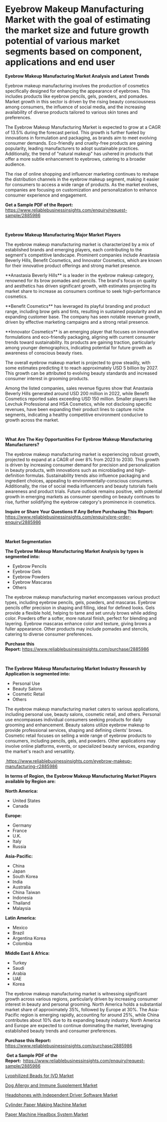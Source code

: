 <p><h1>Eyebrow Makeup Manufacturing Market with the goal of estimating the market size and future growth potential of various market segments based on component, applications and end user</h1></p><p><strong>Eyebrow Makeup Manufacturing Market Analysis and Latest Trends</strong></p>
<p><p>Eyebrow makeup manufacturing involves the production of cosmetics specifically designed for enhancing the appearance of eyebrows. This includes products like eyebrow pencils, gels, powders, and pomades. Market growth in this sector is driven by the rising beauty consciousness among consumers, the influence of social media, and the increasing availability of diverse products tailored to various skin tones and preferences. </p><p>The Eyebrow Makeup Manufacturing Market is expected to grow at a CAGR of 13.5% during the forecast period. This growth is further fueled by innovations in formulation and packaging, as brands aim to meet evolving consumer demands. Eco-friendly and cruelty-free products are gaining popularity, leading manufacturers to adopt sustainable practices. Additionally, the trend of "natural makeup" has ushered in products that offer a more subtle enhancement to eyebrows, catering to a broader audience. </p><p>The rise of online shopping and influencer marketing continues to reshape the distribution channels in the eyebrow makeup segment, making it easier for consumers to access a wide range of products. As the market evolves, companies are focusing on customization and personalization to enhance consumer experience and engagement.</p></p>
<p><strong>Get a Sample PDF of the Report:&nbsp;</strong> <a href="https://www.reliablebusinessinsights.com/enquiry/request-sample/2885986?utm_campaign=1119&utm_medium=2&utm_source=Github&utm_content=ia&utm_term=13032025&utm_id=eyebrow-makeup-manufacturing">https://www.reliablebusinessinsights.com/enquiry/request-sample/2885986</a></p>
<p>&nbsp;</p>
<p><strong>Eyebrow Makeup Manufacturing Major Market Players</strong></p>
<p><p>The eyebrow makeup manufacturing market is characterized by a mix of established brands and emerging players, each contributing to the segment's competitive landscape. Prominent companies include Anastasia Beverly Hills, Benefit Cosmetics, and Innovator Cosmetics, which are known for their innovative product offerings and strong market presence.</p><p>**Anastasia Beverly Hills** is a leader in the eyebrow makeup category, renowned for its brow pomades and pencils. The brand's focus on quality and aesthetics has driven significant growth, with estimates projecting its market share to increase as consumers continue to seek high-performance cosmetics. </p><p>**Benefit Cosmetics** has leveraged its playful branding and product range, including brow gels and tints, resulting in sustained popularity and an expanding customer base. The company has seen notable revenue growth, driven by effective marketing campaigns and a strong retail presence.</p><p>**Innovator Cosmetics** is an emerging player that focuses on innovative formulations and eco-friendly packaging, aligning with current consumer trends toward sustainability. Its products are gaining traction, particularly among younger demographics, indicating potential for future growth as awareness of conscious beauty rises.</p><p>The overall eyebrow makeup market is projected to grow steadily, with some estimates predicting it to reach approximately USD 5 billion by 2027. This growth can be attributed to evolving beauty standards and increased consumer interest in grooming products.</p><p>Among the listed companies, sales revenue figures show that Anastasia Beverly Hills generated around USD 200 million in 2022, while Benefit Cosmetics reported sales exceeding USD 150 million. Smaller players like Levchuk Professional and HSA Cosmetics, while not disclosing specific revenues, have been expanding their product lines to capture niche segments, indicating a healthy competitive environment conducive to growth across the market.</p></p>
<p>&nbsp;</p>
<p><strong>What Are The Key Opportunities For Eyebrow Makeup Manufacturing Manufacturers?</strong></p>
<p><p>The eyebrow makeup manufacturing market is experiencing robust growth, projected to expand at a CAGR of over 8% from 2023 to 2030. This growth is driven by increasing consumer demand for precision and personalization in beauty products, with innovations such as microblading and high-definition formulas. Sustainability trends also influence packaging and ingredient choices, appealing to environmentally-conscious consumers. Additionally, the rise of social media influencers and beauty tutorials fuels awareness and product trials. Future outlook remains positive, with potential growth in emerging markets as consumer spending on beauty continues to rise, further solidifying the eyebrow category's prominence in cosmetics.</p></p>
<p><strong>Inquire or Share Your Questions If Any Before Purchasing This Report:</strong> <a href="https://www.reliablebusinessinsights.com/enquiry/pre-order-enquiry/2885986?utm_campaign=1119&utm_medium=2&utm_source=Github&utm_content=ia&utm_term=13032025&utm_id=eyebrow-makeup-manufacturing">https://www.reliablebusinessinsights.com/enquiry/pre-order-enquiry/2885986</a></p>
<p>&nbsp;</p>
<p><strong>Market Segmentation</strong></p>
<p><strong>The Eyebrow Makeup Manufacturing Market Analysis by types is segmented into:</strong></p>
<p><ul><li>Eyebrow Pencils</li><li>Eyebrow Gels</li><li>Eyebrow Powders</li><li>Eyebrow Mascaras</li><li>Others</li></ul></p>
<p><p>The eyebrow makeup manufacturing market encompasses various product types, including eyebrow pencils, gels, powders, and mascaras. Eyebrow pencils offer precision in shaping and filling, ideal for defined looks. Gels provide a flexible hold, helping to tame and set unruly brows while adding color. Powders offer a softer, more natural finish, perfect for blending and layering. Eyebrow mascaras enhance color and texture, giving brows a fuller appearance. Other products may include pomades and stencils, catering to diverse consumer preferences.</p></p>
<p><strong>Purchase this Report:&nbsp;</strong><a href="https://www.reliablebusinessinsights.com/purchase/2885986?utm_campaign=1119&utm_medium=2&utm_source=Github&utm_content=ia&utm_term=13032025&utm_id=eyebrow-makeup-manufacturing">https://www.reliablebusinessinsights.com/purchase/2885986</a></p>
<p>&nbsp;</p>
<p><strong>The Eyebrow Makeup Manufacturing Market Industry Research by Application is segmented into:</strong></p>
<p><ul><li>Personal Use</li><li>Beauty Salons</li><li>Cosmetic Retail</li><li>Others</li></ul></p>
<p><p>The eyebrow makeup manufacturing market caters to various applications, including personal use, beauty salons, cosmetic retail, and others. Personal use encompasses individual consumers seeking products for daily grooming and enhancement. Beauty salons utilize eyebrow makeup to provide professional services, shaping and defining clients' brows. Cosmetic retail focuses on selling a wide range of eyebrow products to consumers, including pencils, gels, and powders. Other applications may involve online platforms, events, or specialized beauty services, expanding the market's reach and versatility.</p></p>
<p><a href="https://www.reliablebusinessinsights.com/eyebrow-makeup-manufacturing-r2885986?utm_campaign=1119&utm_medium=2&utm_source=Github&utm_content=ia&utm_term=13032025&utm_id=eyebrow-makeup-manufacturing">&nbsp;https://www.reliablebusinessinsights.com/eyebrow-makeup-manufacturing-r2885986</a></p>
<p><strong>In terms of Region, the Eyebrow Makeup Manufacturing Market Players available by Region are:</strong></p>
<p>
    <p> <strong> North America: </strong>
        <ul>
            <li>United States</li>
            <li>Canada</li>
        </ul>
        </p> 
    <p> <strong> Europe: </strong>
        <ul>
            <li>Germany</li>
            <li>France</li>
            <li>U.K.</li>
            <li>Italy</li>
            <li>Russia</li>
        </ul>
        </p> 
    <p> <strong> Asia-Pacific: </strong>
        <ul>
            <li>China</li>
            <li>Japan</li>
            <li>South Korea</li>
            <li>India</li>
            <li>Australia</li>
            <li>China Taiwan</li>
            <li>Indonesia</li>
            <li>Thailand</li>
            <li>Malaysia</li>
        </ul>
        </p> 
    <p> <strong> Latin America: </strong>
        <ul>
            <li>Mexico</li>
            <li>Brazil</li>
            <li>Argentina Korea</li>
            <li>Colombia</li>
        </ul>
        </p> 
    <p> <strong> Middle East & Africa: </strong>
        <ul>
            <li>Turkey</li>
            <li>Saudi</li>
            <li>Arabia</li>
            <li>UAE</li>
            <li>Korea</li>
        </ul>
    </p>
    </p>
<p><p>The eyebrow makeup manufacturing market is witnessing significant growth across various regions, particularly driven by increasing consumer interest in beauty and personal grooming. North America holds a substantial market share of approximately 35%, followed by Europe at 30%. The Asia-Pacific region is emerging rapidly, accounting for around 25%, while China contributes about 10% due to its expanding beauty industry. North America and Europe are expected to continue dominating the market, leveraging established beauty trends and consumer preferences.</p></p>
<p><strong>Purchase this Report: </strong><a href="https://www.reliablebusinessinsights.com/purchase/2885986?utm_campaign=1119&utm_medium=2&utm_source=Github&utm_content=ia&utm_term=13032025&utm_id=eyebrow-makeup-manufacturing">https://www.reliablebusinessinsights.com/purchase/2885986</a></p>
<p>&nbsp;<strong>Get a Sample PDF of the Report:&nbsp;&nbsp;</strong><a href="https://www.reliablebusinessinsights.com/enquiry/request-sample/2885986?utm_campaign=1119&utm_medium=2&utm_source=Github&utm_content=ia&utm_term=13032025&utm_id=eyebrow-makeup-manufacturing">https://www.reliablebusinessinsights.com/enquiry/request-sample/2885986</a></p>
<p><strong></strong></p>
<p><p><a href="https://github.com/billejuman43/Market-Research-Report-List-1/blob/main/lyophilized-beads-for-ivd-market.md?utm_campaign=1119&utm_medium=2&utm_source=Github&utm_content=ia&utm_term=13032025&utm_id=eyebrow-makeup-manufacturing">Lyophilized Beads for IVD Market</a></p><p><a href="https://github.com/rocicbenton/Market-Research-Report-List-1/blob/main/dog-allergy-and-immune-supplement-market.md?utm_campaign=1119&utm_medium=2&utm_source=Github&utm_content=ia&utm_term=13032025&utm_id=eyebrow-makeup-manufacturing">Dog Allergy and Immune Supplement Market</a></p><p><a href="https://github.com/tahjaylestro/Market-Research-Report-List-1/blob/main/headphones-with-independent-driver-software-market.md?utm_campaign=1119&utm_medium=2&utm_source=Github&utm_content=ia&utm_term=13032025&utm_id=eyebrow-makeup-manufacturing">Headphones with Independent Driver Software Market</a></p><p><a href="https://github.com/filinjaic7/Market-Research-Report-List-1/blob/main/cylinder-paper-making-machine-market.md?utm_campaign=1119&utm_medium=2&utm_source=Github&utm_content=ia&utm_term=13032025&utm_id=eyebrow-makeup-manufacturing">Cylinder Paper Making Machine Market</a></p><p><a href="https://github.com/reeseberro3j/Market-Research-Report-List-1/blob/main/paper-machine-headbox-system-market.md?utm_campaign=1119&utm_medium=2&utm_source=Github&utm_content=ia&utm_term=13032025&utm_id=eyebrow-makeup-manufacturing">Paper Machine Headbox System Market</a></p></p>